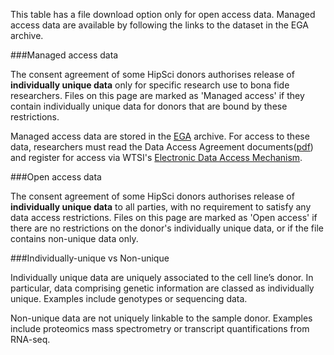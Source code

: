 
This table has a file download option only for open access data. Managed access data are available by following the links to the dataset in the EGA archive.

###Managed access data

The consent agreement of some HipSci donors authorises release of **individually unique data**
only for specific research use to bona fide researchers.
Files on this page are marked as 'Managed access' if they contain individually unique data for donors
that are bound by these restrictions.

Managed access data are stored in the [EGA](http://www.ebi.ac.uk/ega) archive.
For access to
these data, researchers must read the Data Access Agreement documents([pdf](/documents/hipsci-daa.pdf)) and
register for access via WTSI's [Electronic Data Access Mechanism](https://www.sanger.ac.uk/legal/DAA/MasterController).

###Open access data

The consent agreement of some HipSci donors authorises release of **individually unique data**
to all parties, with no requirement to satisfy any data access restrictions.
Files on this page are marked as 'Open access' if there are no restrictions on the donor's individually unique data,
or if the file contains non-unique data only.

###Individually-unique vs Non-unique

Individually unique data are uniquely associated to the cell line’s donor. In
particular, data comprising genetic information are classed as individually
unique. Examples include genotypes or sequencing data.

Non-unique data are not uniquely linkable to the sample donor. Examples include proteomics mass spectrometry or transcript quantifications from RNA-seq.
